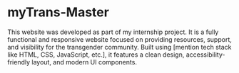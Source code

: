# myTrans-Master
This website was developed as part of my internship project. It is a fully functional and responsive website focused on providing resources, support, and visibility for the transgender community. Built using [mention tech stack like HTML, CSS, JavaScript, etc.], it features a clean design, accessibility-friendly layout, and modern UI components.
